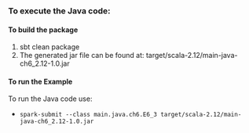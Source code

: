### To execute the Java code:

#### To build the package
 1. sbt clean package
 2. The generated jar file can be found at: target/scala-2.12/main-java-ch6_2.12-1.0.jar

#### To run the Example
To run the Java code use:

 * `spark-submit --class main.java.ch6.E6_3 target/scala-2.12/main-java-ch6_2.12-1.0.jar`
 